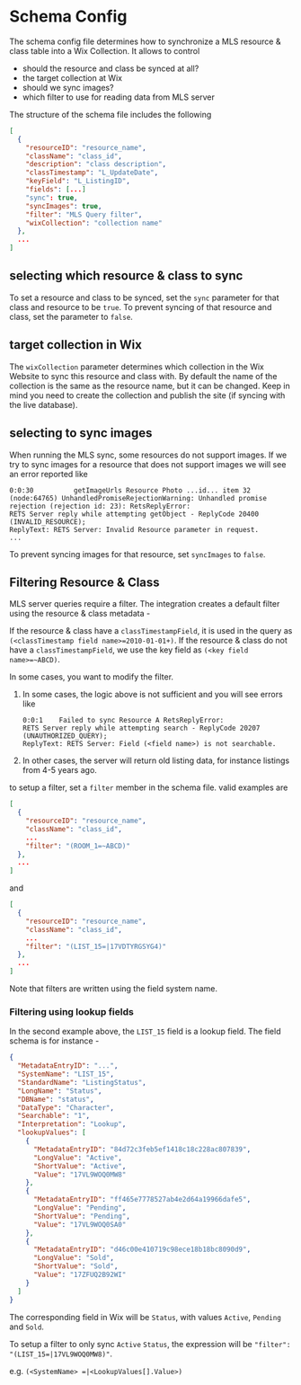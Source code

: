 # Schema Config

The schema config file determines how to synchronize a MLS resource & class table into a Wix Collection. It allows to control

* should the resource and class be synced at all?
* the target collection at Wix
* should we sync images?
* which filter to use for reading data from MLS server

The structure of the schema file includes the following

```json
[
  {
    "resourceID": "resource_name",
    "className": "class_id",
    "description": "class description",
    "classTimestamp": "L_UpdateDate",
    "keyField": "L_ListingID",
    "fields": [...]
    "sync": true,
    "syncImages": true,
    "filter": "MLS Query filter",
    "wixCollection": "collection name"
  },
  ...
]
```

## selecting which resource & class to sync

To set a resource and class to be synced, set the `sync` parameter for that class and resource to be `true`.
To prevent syncing of that resource and class, set the parameter to `false`.

## target collection in Wix

The `wixCollection` parameter determines which collection in the Wix Website to sync this resource and class with.
By default the name of the collection is the same as the resource name, but it can be changed. Keep in mind you need to
create the collection and publish the site (if syncing with the live database).

## selecting to sync images

When running the MLS sync, some resources do not support images. If we try to sync images for a resource that does not support images
we will see an error reported like

```
0:0:30          getImageUrls Resource Photo ...id... item 32
(node:64765) UnhandledPromiseRejectionWarning: Unhandled promise rejection (rejection id: 23): RetsReplyError:
RETS Server reply while attempting getObject - ReplyCode 20400 (INVALID_RESOURCE);
ReplyText: RETS Server: Invalid Resource parameter in request.
...
```

To prevent syncing images for that resource, set `syncImages` to `false`.

## Filtering Resource & Class

MLS server queries require a filter. The integration creates a default filter using the resource & class metadata -

If the resource & class have a `classTimestampField`, it is used in the query as `(<classTimestamp field name>=2010-01-01+)`.
If the resource & class do not have a `classTimestampField`, we use the key field as `(<key field name>=~ABCD)`.

In some cases, you want to modify the filter.

1. In some cases, the logic above is not sufficient and you will see errors like
   ```
   0:0:1    Failed to sync Resource A RetsReplyError:
   RETS Server reply while attempting search - ReplyCode 20207 (UNAUTHORIZED_QUERY);
   ReplyText: RETS Server: Field (<field name>) is not searchable.
   ```

2. In other cases, the server will return old listing data, for instance listings from 4-5 years ago.

to setup a filter, set a `filter` member in the schema file. valid examples are

```json
[
  {
    "resourceID": "resource_name",
    "className": "class_id",
    ...
    "filter": "(ROOM_1=~ABCD)"
  },
  ...
]
```

and

```json
[
  {
    "resourceID": "resource_name",
    "className": "class_id",
    ...
    "filter": "(LIST_15=|17VDTYRGSYG4)"
  },
  ...
]
```

Note that filters are written using the field system name.

### Filtering using lookup fields

In the second example above, the `LIST_15` field is a lookup field. The field schema is for instance -

```json
{
  "MetadataEntryID": "...",
  "SystemName": "LIST_15",
  "StandardName": "ListingStatus",
  "LongName": "Status",
  "DBName": "status",
  "DataType": "Character",
  "Searchable": "1",
  "Interpretation": "Lookup",
  "lookupValues": [
    {
      "MetadataEntryID": "84d72c3feb5ef1418c18c228ac807839",
      "LongValue": "Active",
      "ShortValue": "Active",
      "Value": "17VL9WOQ0MW8"
    },
    {
      "MetadataEntryID": "ff465e7778527ab4e2d64a19966dafe5",
      "LongValue": "Pending",
      "ShortValue": "Pending",
      "Value": "17VL9WOQ0SA0"
    },
    {
      "MetadataEntryID": "d46c00e410719c98ece18b18bc8090d9",
      "LongValue": "Sold",
      "ShortValue": "Sold",
      "Value": "17ZFUQ2B92WI"
    }
  ]
}
```

The corresponding field in Wix will be `Status`, with values `Active`, `Pending` and `Sold`.

To setup a filter to only sync `Active` `Status`, the expression will be `"filter": "(LIST_15=|17VL9WOQ0MW8)"`.

e.g.
`(<SystemName> =|<LookupValues[].Value>)`
